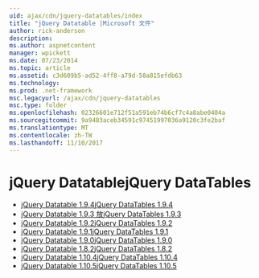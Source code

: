 ```yaml
---
uid: ajax/cdn/jquery-datatables/index
title: "jQuery Datatable |Microsoft 文件"
author: rick-anderson
description: 
ms.author: aspnetcontent
manager: wpickett
ms.date: 07/23/2014
ms.topic: article
ms.assetid: c3d609b5-ad52-4ff8-a79d-58a815efdb63
ms.technology: 
ms.prod: .net-framework
msc.legacyurl: /ajax/cdn/jquery-datatables
msc.type: folder
ms.openlocfilehash: 02326601e712f51a591eb74b6cf7c4a8abe0404a
ms.sourcegitcommit: 9a9483aceb34591c97451997036a9120c3fe2baf
ms.translationtype: MT
ms.contentlocale: zh-TW
ms.lasthandoff: 11/10/2017
---
```

<a name="jquery-datatables"></a><span data-ttu-id="e1ccd-102">jQuery Datatable</span><span class="sxs-lookup"><span data-stu-id="e1ccd-102">jQuery DataTables</span></span>
====================
- [<span data-ttu-id="e1ccd-103">jQuery Datatable 1.9.4</span><span class="sxs-lookup"><span data-stu-id="e1ccd-103">jQuery DataTables 1.9.4</span></span>](cdnjquerydatatables194.md)
- [<span data-ttu-id="e1ccd-104">jQuery Datatable 1.9.3 放</span><span class="sxs-lookup"><span data-stu-id="e1ccd-104">jQuery DataTables 1.9.3</span></span>](cdnjquerydatatables193.md)
- [<span data-ttu-id="e1ccd-105">jQuery Datatable 1.9.2</span><span class="sxs-lookup"><span data-stu-id="e1ccd-105">jQuery DataTables 1.9.2</span></span>](cdnjquerydatatables192.md)
- [<span data-ttu-id="e1ccd-106">jQuery Datatable 1.9.1</span><span class="sxs-lookup"><span data-stu-id="e1ccd-106">jQuery DataTables 1.9.1</span></span>](cdnjquerydatatables191.md)
- [<span data-ttu-id="e1ccd-107">jQuery Datatable 1.9.0</span><span class="sxs-lookup"><span data-stu-id="e1ccd-107">jQuery DataTables 1.9.0</span></span>](cdnjquerydatatables190.md)
- [<span data-ttu-id="e1ccd-108">jQuery Datatable 1.8.2</span><span class="sxs-lookup"><span data-stu-id="e1ccd-108">jQuery DataTables 1.8.2</span></span>](cdnjquerydatatables182.md)
- [<span data-ttu-id="e1ccd-109">jQuery Datatable 1.10.4</span><span class="sxs-lookup"><span data-stu-id="e1ccd-109">jQuery DataTables 1.10.4</span></span>](cdnjquerydatatables104.md)
- [<span data-ttu-id="e1ccd-110">jQuery Datatable 1.10.5</span><span class="sxs-lookup"><span data-stu-id="e1ccd-110">jQuery DataTables 1.10.5</span></span>](cdnjquerydatatables105.md)
